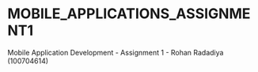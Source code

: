 # MOBILE_APPLICATIONS_ASSIGNMENT1
Mobile Application Development - Assignment 1 - Rohan Radadiya (100704614)
